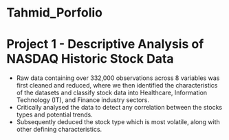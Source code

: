 # Tahmid_Porfolio




# Project 1 - Descriptive Analysis of NASDAQ Historic Stock Data

* Raw data containing over 332,000 observations across 8 variables was first cleaned and reduced, where we then identified the characteristics of the datasets and classify stock data into Healthcare, Information Technology (IT), and Finance industry sectors.
* Critically analysed the data to detect any correlation between the stocks types and potential trends.
* Subsequently deduced the stock type which is most volatile, along with other defining characteristics.
